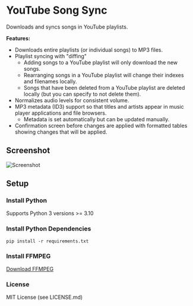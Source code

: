 # YouTube Song Sync

Downloads and syncs songs in YouTube playlists.

**Features:**

- Downloads entire playlists (or individual songs) to MP3 files.
- Playlist syncing with "diffing"
    - Adding songs to a YouTube playlist will only download the new songs.
    - Rearranging songs in a YouTube playlist will change their indexes and filenames locally.
    - Songs that have been deleted from a YouTube playlist are deleted locally (but you can specify to not delete them).
- Normalizes audio levels for consistent volume.
- MP3 metadata (ID3) support so that titles and artists appear in music player applications and file browsers.
    - Metadata is set automatically but can be updated manually.
- Confirmation screen before changes are applied with formatted tables showing changes that will be applied.

## Screenshot

![Screenshot](docs/images/demo.png)

## Setup

### Install Python

Supports Python 3 versions >= 3.10

### Install Python Dependencies

```
pip install -r requirements.txt
```

### Install FFMPEG

[Download FFMPEG](https://ffmpeg.org/download.html)

### License

MIT License (see LICENSE.md)
